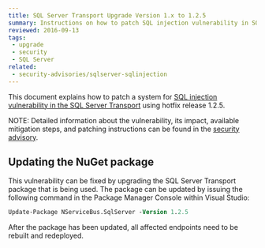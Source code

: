 ```yaml
---
title: SQL Server Transport Upgrade Version 1.x to 1.2.5
summary: Instructions on how to patch SQL injection vulnerability in SQL Server Transport version 1.x
reviewed: 2016-09-13
tags:
 - upgrade
 - security
 - SQL Server
related:
 - security-advisories/sqlserver-sqlinjection
---
```



This document explains how to patch a system for [SQL injection vulnerability in the SQL Server Transport](https://github.com/Particular/NServiceBus.SqlServer/issues/272) using hotfix release 1.2.5.

NOTE: Detailed information about the vulnerability, its impact, available mitigation steps, and patching instructions can be found in the [security advisory](/security-advisories/sqlserver-sqlinjection.md).


## Updating the NuGet package

This vulnerability can be fixed by upgrading the SQL Server Transport package that is being used. The package can be updated by issuing the following command in the Package Manager Console within Visual Studio:

```ps
Update-Package NServiceBus.SqlServer -Version 1.2.5
```

After the package has been updated, all affected endpoints need to be rebuilt and redeployed.
